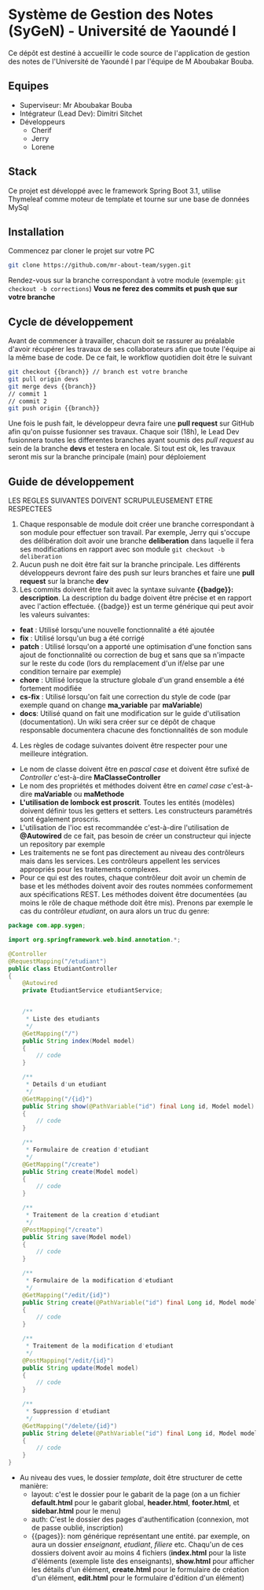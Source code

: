# Système de Gestion des Notes (SyGeN) - Université de Yaoundé I

Ce dépôt est destiné à accueillir le code source de l'application de gestion des notes de l'Université de Yaoundé I par l'équipe de M Aboubakar Bouba.

## Equipes
* Superviseur: Mr Aboubakar Bouba
* Intégrateur (Lead Dev): Dimitri Sitchet
* Développeurs
    * Cherif
    * Jerry
	* Lorene
   
## Stack
Ce projet est développé avec le framework Spring Boot 3.1, utilise Thymeleaf comme moteur de template et tourne sur une base de données MySql

## Installation
Commencez par cloner le projet sur votre PC
```bash
git clone https://github.com/mr-about-team/sygen.git
```
Rendez-vous sur la branche correspondant à votre module (exemple: `git checkout -b corrections`)
**Vous ne ferez des commits et push que sur votre branche**

## Cycle de développement
Avant de commencer à travailler, chacun doit se rassurer au préalable d'avoir récupérer les travaux de ses collaborateurs afin que toute l'équipe ai la même base de code. De ce fait, le workflow quotidien doit être le suivant
```bash
git checkout {{branch}} // branch est votre branche
git pull origin devs
git merge devs {{branch}}
// commit 1
// commit 2
git push origin {{branch}}
```
Une fois le push fait, le développeur devra faire une **pull request** sur GitHub afin qu'on puisse fusionner ses travaux.
Chaque soir (18h), le Lead Dev fusionnera toutes les differentes branches ayant soumis des *pull request* au sein de la branche **devs** et testera en locale. Si tout est ok, les travaux seront mis sur la branche principale (main) pour déploiement 

## Guide de développement
LES REGLES SUIVANTES DOIVENT SCRUPULEUSEMENT ETRE RESPECTEES

1. Chaque responsable de module doit créer une branche correspondant à son module pour effectuer son travail.
Par exemple, Jerry qui s'occupe des délibération doit avoir une branche **deliberation** dans laquelle il fera ses modifications en rapport avec son module  `git checkout -b deliberation`
2. Aucun push ne doit être fait sur la branche principale. Les différents développeurs devront faire des push sur leurs branches et faire une **pull request** sur la branche **dev**  
3. Les commits doivent être fait avec la syntaxe suivante **{{badge}}: description**. La description du badge doivent être précise et en rapport avec l'action effectuée. {{badge}} est un terme générique qui peut avoir les valeurs suivantes:
* **feat** : Utilisé lorsqu'une nouvelle fonctionnalité a été ajoutée
* **fix** : Utilisé lorsqu'un bug a été corrigé
* **patch** : Utilisé lorsqu'on a apporté une optimisation d'une fonction sans ajout de fonctionnalité ou correction de bug et sans que sa n'impacte sur le reste du code (lors du remplacement d'un if/else par une condition ternaire par exemple)
* **chore** : Utilisé lorsque la structure globale d'un grand ensemble a été fortement modifiée
* **cs-fix** : Utilisé lorsqu'on fait une correction du style de code (par exemple quand on change **ma_variable** par **maVariable**)
* **docs**: Utilisé quand on fait une modification sur le guide d'utilisation (documentation). Un wiki sera créer sur ce dépôt de chaque responsable documentera chacune des fonctionnalités de son module
4. Les règles de codage suivantes doivent être respecter pour une meilleure intégration.
* Le nom de classe doivent être en *pascal case* et doivent être sufixé de *Controller* c'est-à-dire **MaClasseController**
* Le nom des propriétés et méthodes doivent être en *camel case* c'est-à-dire **maVariable** ou **maMethode**
* **L'utilisation de lombock est proscrit**. Toutes les entités (modèles) doivent définir tous les getters et setters. Les constructeurs paramétrés sont également proscris.
* L'utilisation de l'ioc est recommandée c'est-à-dire l'utilisation de **@Autowired** de ce fait, pas besoin de créer un constructeur qui injecte un repository par exemple
* Les traitements ne se font pas directement au niveau des contrôleurs mais dans les services. Les contrôleurs appellent les services appropriés pour les traitements complexes.
* Pour ce qui est des routes, chaque contrôleur doit avoir un chemin de base et les méthodes doivent avoir des routes nommées conformement aux spécifications REST. Les méthodes doivent être documentées (au moins le rôle de chaque méthode doit être mis). Prenons par exemple le cas du contrôleur *etudiant*, on aura alors un truc du genre:
```java 
package com.app.sygen;

import org.springframework.web.bind.annotation.*;

@Controller
@RequestMapping("/etudiant")
public class EtudiantController 
{
    @Autowired 
	private EtudiantService etudiantService;


	/**
	 * Liste des etudiants
	 */
	@GetMapping("/")
	public String index(Model model)
	{
		// code
	}

	/**
	 * Details d'un etudiant
	 */
	@GetMapping("/{id}")
	public String show(@PathVariable("id") final Long id, Model model)
	{
		// code
	}

	/**
	 * Formulaire de creation d'etudiant
	 */
	@GetMapping("/create")
	public String create(Model model)
	{
		// code
	}

	/**
	 * Traitement de la creation d'etudiant
	 */
	@PostMapping("/create")
	public String save(Model model)
	{
		// code
	}

	/**
	 * Formulaire de la modification d'etudiant
	 */
	@GetMapping("/edit/{id}")
	public String create(@PathVariable("id") final Long id, Model model)
	{
		// code
	}

	/**
	 * Traitement de la modification d'etudiant
	 */
	@PostMapping("/edit/{id}")
	public String update(Model model)
	{
		// code
	}

	/**
	 * Suppression d'etudiant
	 */
	@GetMapping("/delete/{id}")
	public String delete(@PathVariable("id") final Long id, Model model)
	{
		// code
	}
}
```

* Au niveau des vues, le dossier *template*, doit être structurer de cette manière:
    - layout: c'est le dossier pour le gabarit de la page (on a un fichier **default.html** pour le gabarit global, **header.html**, **footer.html**, et **sidebar.html** pour le menu)
    - auth: C'est le dossier des pages d'authentification (connexion, mot de passe oublié, inscription) 
    - {{pages}}: nom générique représentant une entité. par exemple, on aura un dossier *enseignant*, *etudiant*, *filiere* etc. Chaqu'un de ces dossiers doivent avoir au moins 4 fichiers (**index.html** pour la liste d'éléments (exemple liste des enseignants), **show.html** pour afficher les détails d'un élément, **create.html** pour le formulaire de création d'un élément, **edit.html** pour le formulaire d'édition d'un élément)